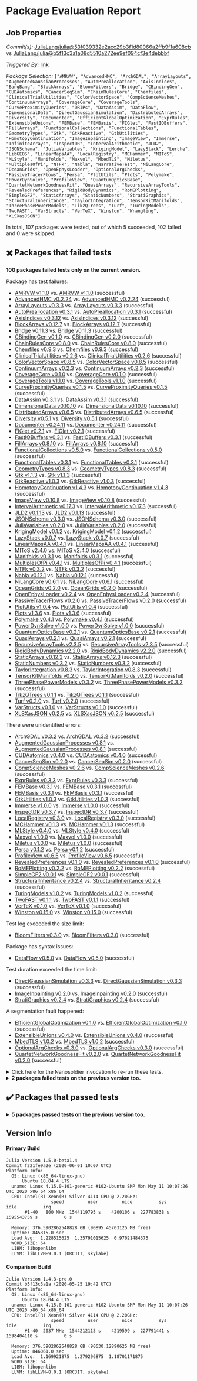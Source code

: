 # Package Evaluation Report

## Job Properties

*Commit(s):* [JuliaLang/julia@53f039332e2acc29b3f1d80066a2ffb9f1a608cb](https://github.com/JuliaLang/julia/commit/53f039332e2acc29b3f1d80066a2ffb9f1a608cb) vs [JuliaLang/julia@b5f13c3a1a08d5510a272ee9ef094cf3e4debbbf](https://github.com/JuliaLang/julia/commit/b5f13c3a1a08d5510a272ee9ef094cf3e4debbbf)

*Triggered By:* [link](https://github.com/JuliaLang/julia/pull/36098#issuecomment-636759047)

*Package Selection:* `["AMRVW", "AdvancedHMC", "ArchGDAL", "ArrayLayouts", "AugmentedGaussianProcesses", "AutoPreallocation", "AxisIndices", "BangBang", "BlockArrays", "BloomFilters", "Bridge", "CBindingGen", "CUDAatomics", "CancerSeqSim", "ChainRulesCore", "Chemfiles", "ClinicalTrialUtilities", "ColorVectorSpace", "CompScienceMeshes", "ContinuumArrays", "CoverageCore", "CoverageTools", "CurveProximityQueries", "DRIPs", "DataAssim", "DataFlow", "DimensionalData", "DirectGaussianSimulation", "DistributedArrays", "Diversity", "Documenter", "EfficientGlobalOptimization", "ExprRules", "ExtensibleUnions", "FEMBase", "FEMBasis", "FIGlet", "FastIOBuffers", "FillArrays", "FunctionalCollections", "FunctionalTables", "GeometryTypes", "Gtk", "GtkReactive", "GtkUtilities", "HomotopyContinuation", "ImageInpainting", "ImageView", "Immerse", "InfiniteArrays", "InspectDR", "IntervalArithmetic", "JLD2", "JSONSchema", "JuliaVariables", "KrigingModel", "LazyStack", "Lerche", "LibGEOS", "LinearMapsAA", "LocalRegistry", "MCHammer", "MIToS", "MLStyle", "Manifolds", "Maxvol", "MbedTLS", "Miletus", "MultiplesOfPi", "NTFk", "Nabla", "NarrativeTest", "NiLangCore", "OceanGrids", "OpenEphysLoader", "OptionalArgChecks", "PassiveTracerFlows", "Persa", "PlotUtils", "Plots", "Polymake", "PowerDynSolve", "ProfileView", "QuantumOpticsBase", "QuartetNetworkGoodnessFit", "QuasiArrays", "RecursiveArrayTools", "RevealedPreferences", "RigidBodyDynamics", "RoMEPlotting", "SimpleGF2", "StaticArrays", "StaticNumbers", "StratiGraphics", "StructuralInheritance", "TaylorIntegration", "TensorKitManifolds", "ThreePhasePowerModels", "TikzQTrees", "Turf", "TuringModels", "TwoFAST", "VarStructs", "VerTeX", "Winston", "Wrangling", "XLSXasJSON"]`

In total, 107 packages were tested, out of which 5 succeeded, 102 failed and 0 were skipped.


## :heavy_multiplication_x: Packages that failed tests

**100 packages failed tests only on the current version.**

Package has test failures:

- [AMRVW v1.1.0](logs/AMRVW/1.5.0-beta1-f221fe9a2e.log) vs. [AMRVW v1.1.0](logs/AMRVW/1.4.3-pre-b5f13c3a1a.log) (successful)
- [AdvancedHMC v0.2.24](logs/AdvancedHMC/1.5.0-beta1-f221fe9a2e.log) vs. [AdvancedHMC v0.2.24](logs/AdvancedHMC/1.4.3-pre-b5f13c3a1a.log) (successful)
- [ArrayLayouts v0.3.3](logs/ArrayLayouts/1.5.0-beta1-f221fe9a2e.log) vs. [ArrayLayouts v0.3.3](logs/ArrayLayouts/1.4.3-pre-b5f13c3a1a.log) (successful)
- [AutoPreallocation v0.3.1](logs/AutoPreallocation/1.5.0-beta1-f221fe9a2e.log) vs. [AutoPreallocation v0.3.1](logs/AutoPreallocation/1.4.3-pre-b5f13c3a1a.log) (successful)
- [AxisIndices v0.3.12](logs/AxisIndices/1.5.0-beta1-f221fe9a2e.log) vs. [AxisIndices v0.3.12](logs/AxisIndices/1.4.3-pre-b5f13c3a1a.log) (successful)
- [BlockArrays v0.12.7](logs/BlockArrays/1.5.0-beta1-f221fe9a2e.log) vs. [BlockArrays v0.12.7](logs/BlockArrays/1.4.3-pre-b5f13c3a1a.log) (successful)
- [Bridge v0.11.3](logs/Bridge/1.5.0-beta1-f221fe9a2e.log) vs. [Bridge v0.11.3](logs/Bridge/1.4.3-pre-b5f13c3a1a.log) (successful)
- [CBindingGen v0.1.0](logs/CBindingGen/1.5.0-beta1-f221fe9a2e.log) vs. [CBindingGen v0.2.0](logs/CBindingGen/1.4.3-pre-b5f13c3a1a.log) (successful)
- [ChainRulesCore v0.8.0](logs/ChainRulesCore/1.5.0-beta1-f221fe9a2e.log) vs. [ChainRulesCore v0.8.0](logs/ChainRulesCore/1.4.3-pre-b5f13c3a1a.log) (successful)
- [Chemfiles v0.9.3](logs/Chemfiles/1.5.0-beta1-f221fe9a2e.log) vs. [Chemfiles v0.9.3](logs/Chemfiles/1.4.3-pre-b5f13c3a1a.log) (successful)
- [ClinicalTrialUtilities v0.2.6](logs/ClinicalTrialUtilities/1.5.0-beta1-f221fe9a2e.log) vs. [ClinicalTrialUtilities v0.2.6](logs/ClinicalTrialUtilities/1.4.3-pre-b5f13c3a1a.log) (successful)
- [ColorVectorSpace v0.8.5](logs/ColorVectorSpace/1.5.0-beta1-f221fe9a2e.log) vs. [ColorVectorSpace v0.8.5](logs/ColorVectorSpace/1.4.3-pre-b5f13c3a1a.log) (successful)
- [ContinuumArrays v0.2.3](logs/ContinuumArrays/1.5.0-beta1-f221fe9a2e.log) vs. [ContinuumArrays v0.2.3](logs/ContinuumArrays/1.4.3-pre-b5f13c3a1a.log) (successful)
- [CoverageCore v0.1.0](logs/CoverageCore/1.5.0-beta1-f221fe9a2e.log) vs. [CoverageCore v0.1.0](logs/CoverageCore/1.4.3-pre-b5f13c3a1a.log) (successful)
- [CoverageTools v1.1.0](logs/CoverageTools/1.5.0-beta1-f221fe9a2e.log) vs. [CoverageTools v1.1.0](logs/CoverageTools/1.4.3-pre-b5f13c3a1a.log) (successful)
- [CurveProximityQueries v0.1.5](logs/CurveProximityQueries/1.5.0-beta1-f221fe9a2e.log) vs. [CurveProximityQueries v0.1.5](logs/CurveProximityQueries/1.4.3-pre-b5f13c3a1a.log) (successful)
- [DataAssim v0.3.1](logs/DataAssim/1.5.0-beta1-f221fe9a2e.log) vs. [DataAssim v0.3.1](logs/DataAssim/1.4.3-pre-b5f13c3a1a.log) (successful)
- [DimensionalData v0.10.10](logs/DimensionalData/1.5.0-beta1-f221fe9a2e.log) vs. [DimensionalData v0.10.10](logs/DimensionalData/1.4.3-pre-b5f13c3a1a.log) (successful)
- [DistributedArrays v0.6.5](logs/DistributedArrays/1.5.0-beta1-f221fe9a2e.log) vs. [DistributedArrays v0.6.5](logs/DistributedArrays/1.4.3-pre-b5f13c3a1a.log) (successful)
- [Diversity v0.5.1](logs/Diversity/1.5.0-beta1-f221fe9a2e.log) vs. [Diversity v0.5.1](logs/Diversity/1.4.3-pre-b5f13c3a1a.log) (successful)
- [Documenter v0.24.11](logs/Documenter/1.5.0-beta1-f221fe9a2e.log) vs. [Documenter v0.24.11](logs/Documenter/1.4.3-pre-b5f13c3a1a.log) (successful)
- [FIGlet v0.2.1](logs/FIGlet/1.5.0-beta1-f221fe9a2e.log) vs. [FIGlet v0.2.1](logs/FIGlet/1.4.3-pre-b5f13c3a1a.log) (successful)
- [FastIOBuffers v0.3.1](logs/FastIOBuffers/1.5.0-beta1-f221fe9a2e.log) vs. [FastIOBuffers v0.3.1](logs/FastIOBuffers/1.4.3-pre-b5f13c3a1a.log) (successful)
- [FillArrays v0.8.10](logs/FillArrays/1.5.0-beta1-f221fe9a2e.log) vs. [FillArrays v0.8.10](logs/FillArrays/1.4.3-pre-b5f13c3a1a.log) (successful)
- [FunctionalCollections v0.5.0](logs/FunctionalCollections/1.5.0-beta1-f221fe9a2e.log) vs. [FunctionalCollections v0.5.0](logs/FunctionalCollections/1.4.3-pre-b5f13c3a1a.log) (successful)
- [FunctionalTables v0.3.1](logs/FunctionalTables/1.5.0-beta1-f221fe9a2e.log) vs. [FunctionalTables v0.3.1](logs/FunctionalTables/1.4.3-pre-b5f13c3a1a.log) (successful)
- [GeometryTypes v0.8.3](logs/GeometryTypes/1.5.0-beta1-f221fe9a2e.log) vs. [GeometryTypes v0.8.3](logs/GeometryTypes/1.4.3-pre-b5f13c3a1a.log) (successful)
- [Gtk v1.1.3](logs/Gtk/1.5.0-beta1-f221fe9a2e.log) vs. [Gtk v1.1.3](logs/Gtk/1.4.3-pre-b5f13c3a1a.log) (successful)
- [GtkReactive v1.0.3](logs/GtkReactive/1.5.0-beta1-f221fe9a2e.log) vs. [GtkReactive v1.0.3](logs/GtkReactive/1.4.3-pre-b5f13c3a1a.log) (successful)
- [HomotopyContinuation v1.4.3](logs/HomotopyContinuation/1.5.0-beta1-f221fe9a2e.log) vs. [HomotopyContinuation v1.4.3](logs/HomotopyContinuation/1.4.3-pre-b5f13c3a1a.log) (successful)
- [ImageView v0.10.8](logs/ImageView/1.5.0-beta1-f221fe9a2e.log) vs. [ImageView v0.10.8](logs/ImageView/1.4.3-pre-b5f13c3a1a.log) (successful)
- [IntervalArithmetic v0.17.3](logs/IntervalArithmetic/1.5.0-beta1-f221fe9a2e.log) vs. [IntervalArithmetic v0.17.3](logs/IntervalArithmetic/1.4.3-pre-b5f13c3a1a.log) (successful)
- [JLD2 v0.1.13](logs/JLD2/1.5.0-beta1-f221fe9a2e.log) vs. [JLD2 v0.1.13](logs/JLD2/1.4.3-pre-b5f13c3a1a.log) (successful)
- [JSONSchema v0.3.0](logs/JSONSchema/1.5.0-beta1-f221fe9a2e.log) vs. [JSONSchema v0.3.0](logs/JSONSchema/1.4.3-pre-b5f13c3a1a.log) (successful)
- [JuliaVariables v0.2.0](logs/JuliaVariables/1.5.0-beta1-f221fe9a2e.log) vs. [JuliaVariables v0.2.0](logs/JuliaVariables/1.4.3-pre-b5f13c3a1a.log) (successful)
- [KrigingModel v0.1.2](logs/KrigingModel/1.5.0-beta1-f221fe9a2e.log) vs. [KrigingModel v0.1.2](logs/KrigingModel/1.4.3-pre-b5f13c3a1a.log) (successful)
- [LazyStack v0.0.7](logs/LazyStack/1.5.0-beta1-f221fe9a2e.log) vs. [LazyStack v0.0.7](logs/LazyStack/1.4.3-pre-b5f13c3a1a.log) (successful)
- [LinearMapsAA v0.4.1](logs/LinearMapsAA/1.5.0-beta1-f221fe9a2e.log) vs. [LinearMapsAA v0.4.1](logs/LinearMapsAA/1.4.3-pre-b5f13c3a1a.log) (successful)
- [MIToS v2.4.0](logs/MIToS/1.5.0-beta1-f221fe9a2e.log) vs. [MIToS v2.4.0](logs/MIToS/1.4.3-pre-b5f13c3a1a.log) (successful)
- [Manifolds v0.3.1](logs/Manifolds/1.5.0-beta1-f221fe9a2e.log) vs. [Manifolds v0.3.1](logs/Manifolds/1.4.3-pre-b5f13c3a1a.log) (successful)
- [MultiplesOfPi v0.4.1](logs/MultiplesOfPi/1.5.0-beta1-f221fe9a2e.log) vs. [MultiplesOfPi v0.4.1](logs/MultiplesOfPi/1.4.3-pre-b5f13c3a1a.log) (successful)
- [NTFk v0.3.2](logs/NTFk/1.5.0-beta1-f221fe9a2e.log) vs. [NTFk v0.3.2](logs/NTFk/1.4.3-pre-b5f13c3a1a.log) (successful)
- [Nabla v0.12.1](logs/Nabla/1.5.0-beta1-f221fe9a2e.log) vs. [Nabla v0.12.1](logs/Nabla/1.4.3-pre-b5f13c3a1a.log) (successful)
- [NiLangCore v0.6.1](logs/NiLangCore/1.5.0-beta1-f221fe9a2e.log) vs. [NiLangCore v0.6.1](logs/NiLangCore/1.4.3-pre-b5f13c3a1a.log) (successful)
- [OceanGrids v0.2.0](logs/OceanGrids/1.5.0-beta1-f221fe9a2e.log) vs. [OceanGrids v0.2.0](logs/OceanGrids/1.4.3-pre-b5f13c3a1a.log) (successful)
- [OpenEphysLoader v0.2.4](logs/OpenEphysLoader/1.5.0-beta1-f221fe9a2e.log) vs. [OpenEphysLoader v0.2.4](logs/OpenEphysLoader/1.4.3-pre-b5f13c3a1a.log) (successful)
- [PassiveTracerFlows v0.2.0](logs/PassiveTracerFlows/1.5.0-beta1-f221fe9a2e.log) vs. [PassiveTracerFlows v0.2.0](logs/PassiveTracerFlows/1.4.3-pre-b5f13c3a1a.log) (successful)
- [PlotUtils v1.0.4](logs/PlotUtils/1.5.0-beta1-f221fe9a2e.log) vs. [PlotUtils v1.0.4](logs/PlotUtils/1.4.3-pre-b5f13c3a1a.log) (successful)
- [Plots v1.3.6](logs/Plots/1.5.0-beta1-f221fe9a2e.log) vs. [Plots v1.3.6](logs/Plots/1.4.3-pre-b5f13c3a1a.log) (successful)
- [Polymake v0.4.1](logs/Polymake/1.5.0-beta1-f221fe9a2e.log) vs. [Polymake v0.4.1](logs/Polymake/1.4.3-pre-b5f13c3a1a.log) (successful)
- [PowerDynSolve v1.0.0](logs/PowerDynSolve/1.5.0-beta1-f221fe9a2e.log) vs. [PowerDynSolve v1.0.0](logs/PowerDynSolve/1.4.3-pre-b5f13c3a1a.log) (successful)
- [QuantumOpticsBase v0.2.1](logs/QuantumOpticsBase/1.5.0-beta1-f221fe9a2e.log) vs. [QuantumOpticsBase v0.2.1](logs/QuantumOpticsBase/1.4.3-pre-b5f13c3a1a.log) (successful)
- [QuasiArrays v0.2.1](logs/QuasiArrays/1.5.0-beta1-f221fe9a2e.log) vs. [QuasiArrays v0.2.1](logs/QuasiArrays/1.4.3-pre-b5f13c3a1a.log) (successful)
- [RecursiveArrayTools v2.3.5](logs/RecursiveArrayTools/1.5.0-beta1-f221fe9a2e.log) vs. [RecursiveArrayTools v2.3.5](logs/RecursiveArrayTools/1.4.3-pre-b5f13c3a1a.log) (successful)
- [RigidBodyDynamics v2.2.0](logs/RigidBodyDynamics/1.5.0-beta1-f221fe9a2e.log) vs. [RigidBodyDynamics v2.2.0](logs/RigidBodyDynamics/1.4.3-pre-b5f13c3a1a.log) (successful)
- [StaticArrays v0.12.3](logs/StaticArrays/1.5.0-beta1-f221fe9a2e.log) vs. [StaticArrays v0.12.3](logs/StaticArrays/1.4.3-pre-b5f13c3a1a.log) (successful)
- [StaticNumbers v0.3.2](logs/StaticNumbers/1.5.0-beta1-f221fe9a2e.log) vs. [StaticNumbers v0.3.2](logs/StaticNumbers/1.4.3-pre-b5f13c3a1a.log) (successful)
- [TaylorIntegration v0.8.3](logs/TaylorIntegration/1.5.0-beta1-f221fe9a2e.log) vs. [TaylorIntegration v0.8.3](logs/TaylorIntegration/1.4.3-pre-b5f13c3a1a.log) (successful)
- [TensorKitManifolds v0.2.0](logs/TensorKitManifolds/1.5.0-beta1-f221fe9a2e.log) vs. [TensorKitManifolds v0.2.0](logs/TensorKitManifolds/1.4.3-pre-b5f13c3a1a.log) (successful)
- [ThreePhasePowerModels v0.3.2](logs/ThreePhasePowerModels/1.5.0-beta1-f221fe9a2e.log) vs. [ThreePhasePowerModels v0.3.2](logs/ThreePhasePowerModels/1.4.3-pre-b5f13c3a1a.log) (successful)
- [TikzQTrees v0.1.1](logs/TikzQTrees/1.5.0-beta1-f221fe9a2e.log) vs. [TikzQTrees v0.1.1](logs/TikzQTrees/1.4.3-pre-b5f13c3a1a.log) (successful)
- [Turf v0.2.0](logs/Turf/1.5.0-beta1-f221fe9a2e.log) vs. [Turf v0.2.0](logs/Turf/1.4.3-pre-b5f13c3a1a.log) (successful)
- [VarStructs v0.1.0](logs/VarStructs/1.5.0-beta1-f221fe9a2e.log) vs. [VarStructs v0.1.0](logs/VarStructs/1.4.3-pre-b5f13c3a1a.log) (successful)
- [XLSXasJSON v0.2.5](logs/XLSXasJSON/1.5.0-beta1-f221fe9a2e.log) vs. [XLSXasJSON v0.2.5](logs/XLSXasJSON/1.4.3-pre-b5f13c3a1a.log) (successful)

There were unidentified errors:

- [ArchGDAL v0.3.2](logs/ArchGDAL/1.5.0-beta1-f221fe9a2e.log) vs. [ArchGDAL v0.3.2](logs/ArchGDAL/1.4.3-pre-b5f13c3a1a.log) (successful)
- [AugmentedGaussianProcesses v0.8.1](logs/AugmentedGaussianProcesses/1.5.0-beta1-f221fe9a2e.log) vs. [AugmentedGaussianProcesses v0.8.1](logs/AugmentedGaussianProcesses/1.4.3-pre-b5f13c3a1a.log) (successful)
- [CUDAatomics v0.4.0](logs/CUDAatomics/1.5.0-beta1-f221fe9a2e.log) vs. [CUDAatomics v0.4.0](logs/CUDAatomics/1.4.3-pre-b5f13c3a1a.log) (successful)
- [CancerSeqSim v0.2.0](logs/CancerSeqSim/1.5.0-beta1-f221fe9a2e.log) vs. [CancerSeqSim v0.2.0](logs/CancerSeqSim/1.4.3-pre-b5f13c3a1a.log) (successful)
- [CompScienceMeshes v0.2.6](logs/CompScienceMeshes/1.5.0-beta1-f221fe9a2e.log) vs. [CompScienceMeshes v0.2.6](logs/CompScienceMeshes/1.4.3-pre-b5f13c3a1a.log) (successful)
- [ExprRules v0.3.3](logs/ExprRules/1.5.0-beta1-f221fe9a2e.log) vs. [ExprRules v0.3.3](logs/ExprRules/1.4.3-pre-b5f13c3a1a.log) (successful)
- [FEMBase v0.3.1](logs/FEMBase/1.5.0-beta1-f221fe9a2e.log) vs. [FEMBase v0.3.1](logs/FEMBase/1.4.3-pre-b5f13c3a1a.log) (successful)
- [FEMBasis v0.3.1](logs/FEMBasis/1.5.0-beta1-f221fe9a2e.log) vs. [FEMBasis v0.3.1](logs/FEMBasis/1.4.3-pre-b5f13c3a1a.log) (successful)
- [GtkUtilities v1.0.3](logs/GtkUtilities/1.5.0-beta1-f221fe9a2e.log) vs. [GtkUtilities v1.0.3](logs/GtkUtilities/1.4.3-pre-b5f13c3a1a.log) (successful)
- [Immerse v1.0.0](logs/Immerse/1.5.0-beta1-f221fe9a2e.log) vs. [Immerse v1.0.0](logs/Immerse/1.4.3-pre-b5f13c3a1a.log) (successful)
- [InspectDR v0.3.7](logs/InspectDR/1.5.0-beta1-f221fe9a2e.log) vs. [InspectDR v0.3.7](logs/InspectDR/1.4.3-pre-b5f13c3a1a.log) (successful)
- [LocalRegistry v0.3.0](logs/LocalRegistry/1.5.0-beta1-f221fe9a2e.log) vs. [LocalRegistry v0.3.0](logs/LocalRegistry/1.4.3-pre-b5f13c3a1a.log) (successful)
- [MCHammer v0.1.3](logs/MCHammer/1.5.0-beta1-f221fe9a2e.log) vs. [MCHammer v0.1.3](logs/MCHammer/1.4.3-pre-b5f13c3a1a.log) (successful)
- [MLStyle v0.4.0](logs/MLStyle/1.5.0-beta1-f221fe9a2e.log) vs. [MLStyle v0.4.0](logs/MLStyle/1.4.3-pre-b5f13c3a1a.log) (successful)
- [Maxvol v1.0.0](logs/Maxvol/1.5.0-beta1-f221fe9a2e.log) vs. [Maxvol v1.0.0](logs/Maxvol/1.4.3-pre-b5f13c3a1a.log) (successful)
- [Miletus v1.0.0](logs/Miletus/1.5.0-beta1-f221fe9a2e.log) vs. [Miletus v1.0.0](logs/Miletus/1.4.3-pre-b5f13c3a1a.log) (successful)
- [Persa v0.1.2](logs/Persa/1.5.0-beta1-f221fe9a2e.log) vs. [Persa v0.1.2](logs/Persa/1.4.3-pre-b5f13c3a1a.log) (successful)
- [ProfileView v0.6.5](logs/ProfileView/1.5.0-beta1-f221fe9a2e.log) vs. [ProfileView v0.6.5](logs/ProfileView/1.4.3-pre-b5f13c3a1a.log) (successful)
- [RevealedPreferences v0.1.0](logs/RevealedPreferences/1.5.0-beta1-f221fe9a2e.log) vs. [RevealedPreferences v0.1.0](logs/RevealedPreferences/1.4.3-pre-b5f13c3a1a.log) (successful)
- [RoMEPlotting v0.2.2](logs/RoMEPlotting/1.5.0-beta1-f221fe9a2e.log) vs. [RoMEPlotting v0.2.2](logs/RoMEPlotting/1.4.3-pre-b5f13c3a1a.log) (successful)
- [SimpleGF2 v0.0.1](logs/SimpleGF2/1.5.0-beta1-f221fe9a2e.log) vs. [SimpleGF2 v0.0.1](logs/SimpleGF2/1.4.3-pre-b5f13c3a1a.log) (successful)
- [StructuralInheritance v0.2.4](logs/StructuralInheritance/1.5.0-beta1-f221fe9a2e.log) vs. [StructuralInheritance v0.2.4](logs/StructuralInheritance/1.4.3-pre-b5f13c3a1a.log) (successful)
- [TuringModels v1.0.2](logs/TuringModels/1.5.0-beta1-f221fe9a2e.log) vs. [TuringModels v1.0.2](logs/TuringModels/1.4.3-pre-b5f13c3a1a.log) (successful)
- [TwoFAST v0.1.1](logs/TwoFAST/1.5.0-beta1-f221fe9a2e.log) vs. [TwoFAST v0.1.1](logs/TwoFAST/1.4.3-pre-b5f13c3a1a.log) (successful)
- [VerTeX v0.1.0](logs/VerTeX/1.5.0-beta1-f221fe9a2e.log) vs. [VerTeX v0.1.0](logs/VerTeX/1.4.3-pre-b5f13c3a1a.log) (successful)
- [Winston v0.15.0](logs/Winston/1.5.0-beta1-f221fe9a2e.log) vs. [Winston v0.15.0](logs/Winston/1.4.3-pre-b5f13c3a1a.log) (successful)

Test log exceeded the size limit:

- [BloomFilters v0.3.0](logs/BloomFilters/1.5.0-beta1-f221fe9a2e.log) vs. [BloomFilters v0.3.0](logs/BloomFilters/1.4.3-pre-b5f13c3a1a.log) (successful)

Package has syntax issues:

- [DataFlow v0.5.0](logs/DataFlow/1.5.0-beta1-f221fe9a2e.log) vs. [DataFlow v0.5.0](logs/DataFlow/1.4.3-pre-b5f13c3a1a.log) (successful)

Test duration exceeded the time limit:

- [DirectGaussianSimulation v0.3.3](logs/DirectGaussianSimulation/1.5.0-beta1-f221fe9a2e.log) vs. [DirectGaussianSimulation v0.3.3](logs/DirectGaussianSimulation/1.4.3-pre-b5f13c3a1a.log) (successful)
- [ImageInpainting v0.2.0](logs/ImageInpainting/1.5.0-beta1-f221fe9a2e.log) vs. [ImageInpainting v0.2.0](logs/ImageInpainting/1.4.3-pre-b5f13c3a1a.log) (successful)
- [StratiGraphics v0.2.4](logs/StratiGraphics/1.5.0-beta1-f221fe9a2e.log) vs. [StratiGraphics v0.2.4](logs/StratiGraphics/1.4.3-pre-b5f13c3a1a.log) (successful)

A segmentation fault happened:

- [EfficientGlobalOptimization v0.1.0](logs/EfficientGlobalOptimization/1.5.0-beta1-f221fe9a2e.log) vs. [EfficientGlobalOptimization v0.1.0](logs/EfficientGlobalOptimization/1.4.3-pre-b5f13c3a1a.log) (successful)
- [ExtensibleUnions v0.4.0](logs/ExtensibleUnions/1.5.0-beta1-f221fe9a2e.log) vs. [ExtensibleUnions v0.4.0](logs/ExtensibleUnions/1.4.3-pre-b5f13c3a1a.log) (successful)
- [MbedTLS v1.0.2](logs/MbedTLS/1.5.0-beta1-f221fe9a2e.log) vs. [MbedTLS v1.0.2](logs/MbedTLS/1.4.3-pre-b5f13c3a1a.log) (successful)
- [OptionalArgChecks v0.3.0](logs/OptionalArgChecks/1.5.0-beta1-f221fe9a2e.log) vs. [OptionalArgChecks v0.3.0](logs/OptionalArgChecks/1.4.3-pre-b5f13c3a1a.log) (successful)
- [QuartetNetworkGoodnessFit v0.2.0](logs/QuartetNetworkGoodnessFit/1.5.0-beta1-f221fe9a2e.log) vs. [QuartetNetworkGoodnessFit v0.2.0](logs/QuartetNetworkGoodnessFit/1.4.3-pre-b5f13c3a1a.log) (successful)

<details><summary>Click here for the Nanosoldier invocation to re-run these tests.</summary>
<p>

```
@nanosoldier `runtests(["AMRVW", "AdvancedHMC", "ArchGDAL", "ArrayLayouts", "AugmentedGaussianProcesses", "AutoPreallocation", "AxisIndices", "BlockArrays", "BloomFilters", "Bridge", "CBindingGen", "CUDAatomics", "CancerSeqSim", "ChainRulesCore", "Chemfiles", "ClinicalTrialUtilities", "ColorVectorSpace", "CompScienceMeshes", "ContinuumArrays", "CoverageCore", "CoverageTools", "CurveProximityQueries", "DataAssim", "DataFlow", "DimensionalData", "DirectGaussianSimulation", "DistributedArrays", "Diversity", "Documenter", "EfficientGlobalOptimization", "ExprRules", "ExtensibleUnions", "FEMBase", "FEMBasis", "FIGlet", "FastIOBuffers", "FillArrays", "FunctionalCollections", "FunctionalTables", "GeometryTypes", "Gtk", "GtkReactive", "GtkUtilities", "HomotopyContinuation", "ImageInpainting", "ImageView", "Immerse", "InspectDR", "IntervalArithmetic", "JLD2", "JSONSchema", "JuliaVariables", "KrigingModel", "LazyStack", "LinearMapsAA", "LocalRegistry", "MCHammer", "MIToS", "MLStyle", "Manifolds", "Maxvol", "MbedTLS", "Miletus", "MultiplesOfPi", "NTFk", "Nabla", "NiLangCore", "OceanGrids", "OpenEphysLoader", "OptionalArgChecks", "PassiveTracerFlows", "Persa", "PlotUtils", "Plots", "Polymake", "PowerDynSolve", "ProfileView", "QuantumOpticsBase", "QuartetNetworkGoodnessFit", "QuasiArrays", "RecursiveArrayTools", "RevealedPreferences", "RigidBodyDynamics", "RoMEPlotting", "SimpleGF2", "StaticArrays", "StaticNumbers", "StratiGraphics", "StructuralInheritance", "TaylorIntegration", "TensorKitManifolds", "ThreePhasePowerModels", "TikzQTrees", "Turf", "TuringModels", "TwoFAST", "VarStructs", "VerTeX", "Winston", "XLSXasJSON"], vs = ":release-1.4")`
```

</p>
</details>


<details><summary><strong>2 packages failed tests on the previous version too.</strong></summary>
<p>

Package has test failures:

- [InfiniteArrays v0.7.0](logs/InfiniteArrays/1.5.0-beta1-f221fe9a2e.log)
- [Lerche v0.1.0](logs/Lerche/1.5.0-beta1-f221fe9a2e.log)

</p>
</details>


## :heavy_check_mark: Packages that passed tests

<details><summary><strong>5 packages passed tests on the previous version too.</strong></summary>
<p>

- [BangBang v0.3.25](logs/BangBang/1.5.0-beta1-f221fe9a2e.log)
- [DRIPs v0.1.5](logs/DRIPs/1.5.0-beta1-f221fe9a2e.log)
- [LibGEOS v0.6.5](logs/LibGEOS/1.5.0-beta1-f221fe9a2e.log)
- [NarrativeTest v0.4.0](logs/NarrativeTest/1.5.0-beta1-f221fe9a2e.log)
- [Wrangling v0.1.1](logs/Wrangling/1.5.0-beta1-f221fe9a2e.log)

</p>
</details>


## Version Info

#### Primary Build

```
Julia Version 1.5.0-beta1.4
Commit f221fe9a2e (2020-06-01 10:07 UTC)
Platform Info:
  OS: Linux (x86_64-linux-gnu)
      Ubuntu 18.04.4 LTS
  uname: Linux 4.15.0-101-generic #102-Ubuntu SMP Mon May 11 10:07:26 UTC 2020 x86_64 x86_64
  CPU: Intel(R) Xeon(R) Silver 4114 CPU @ 2.20GHz: 
                 speed         user         nice          sys         idle          irq
       #1-40   800 MHz  1544119795 s    4200106 s  227783838 s  1595543759 s          0 s
       
  Memory: 376.5902862548828 GB (90895.45703125 MB free)
  Uptime: 845315.0 sec
  Load Avg:  1.228515625  1.35791015625  0.97021484375
  WORD_SIZE: 64
  LIBM: libopenlibm
  LLVM: libLLVM-9.0.1 (ORCJIT, skylake)

```

#### Comparison Build

```
Julia Version 1.4.3-pre.0
Commit b5f13c3a1a (2020-05-25 19:42 UTC)
Platform Info:
  OS: Linux (x86_64-linux-gnu)
      Ubuntu 18.04.4 LTS
  uname: Linux 4.15.0-101-generic #102-Ubuntu SMP Mon May 11 10:07:26 UTC 2020 x86_64 x86_64
  CPU: Intel(R) Xeon(R) Silver 4114 CPU @ 2.20GHz: 
                 speed         user         nice          sys         idle          irq
       #1-40  2037 MHz  1544212113 s    4219599 s  227791441 s  1598404110 s          0 s
       
  Memory: 376.5902862548828 GB (90630.12890625 MB free)
  Uptime: 846061.0 sec
  Load Avg:  1.169921875  1.279296875  1.18701171875
  WORD_SIZE: 64
  LIBM: libopenlibm
  LLVM: libLLVM-8.0.1 (ORCJIT, skylake)

```
<!-- Generated on 2020-06-01T08:01:48.166 -->
